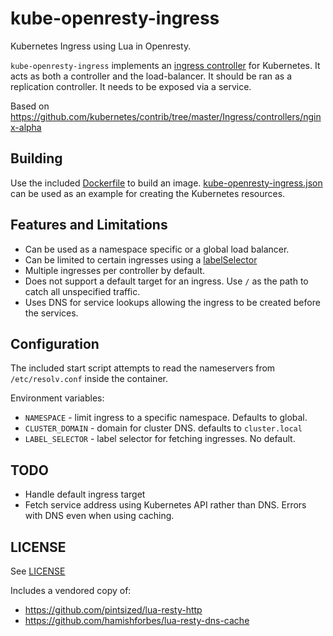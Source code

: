 # kube-openresty-ingress

Kubernetes Ingress using Lua in Openresty.

`kube-openresty-ingress` implements an
[ingress controller](http://kubernetes.io/v1.1/docs/user-guide/ingress.html)
for Kubernetes.  It acts as both a controller and the load-balancer.
It should be ran as a replication controller. It needs to be exposed
via a service.

Based on
https://github.com/kubernetes/contrib/tree/master/Ingress/controllers/nginx-alpha

## Building

Use the included [Dockerfile](./Dockerfile) to build an
image. [kube-openresty-ingress.json](./kube-openresty-ingress.json)
can be used as an example for creating the Kubernetes resources.

## Features and Limitations

* Can be used as a namespace specific or a global load balancer.
* Can be limited to certain ingresses using a
[labelSelector](http://kubernetes.io/v1.1/docs/user-guide/labels.html#label-selectors)
* Multiple ingresses per controller by default.
* Does not support a default target for an ingress. Use `/` as the
path to catch all unspecified traffic.
* Uses DNS for service lookups allowing the ingress to be created
  before the services.

## Configuration

The included start script attempts to read the nameservers from
`/etc/resolv.conf` inside the container.

Environment variables:
* `NAMESPACE` - limit ingress to a specific namespace.  Defaults to
global.
* `CLUSTER_DOMAIN` - domain for cluster DNS. defaults to
`cluster.local`
* `LABEL_SELECTOR` - label selector for fetching ingresses. No default.

## TODO

* Handle default ingress target
* Fetch service address using Kubernetes API rather than DNS. Errors
  with DNS even when using caching.


## LICENSE

See [LICENSE](./LICENSE)

Includes a vendored copy of:
* https://github.com/pintsized/lua-resty-http
* https://github.com/hamishforbes/lua-resty-dns-cache
